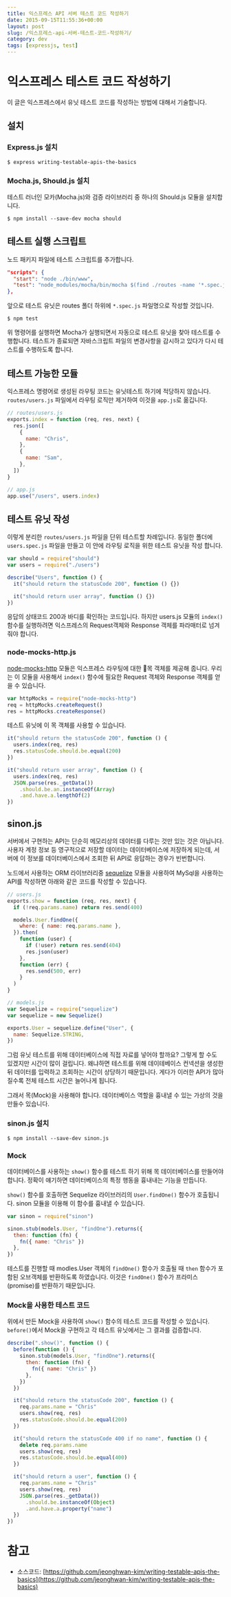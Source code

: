 ```yaml
---
title: 익스프레스 API 서버 테스트 코드 작성하기
date: 2015-09-15T11:55:36+00:00
layout: post
slug: /익스프레스-api-서버-테스트-코드-작성하기/
category: dev
tags: [expressjs, test]
---
```


# 익스프레스 테스트 코드 작성하기

이 글은 익스프레스에서 유닛 테스트 코드를 작성하는 방법에 대해서 기술합니다.

## 설치

### Express.js 설치

```
$ express writing-testable-apis-the-basics
```

### Mocha.js, Should.js 설치

테스트 러너인 모카(Mocha.js)와 검증 라이브러리 중 하나의 Should.js 모듈을 설치합니다.

```
$ npm install --save-dev mocha should
```

## 테스트 실행 스크립트

노드 패키지 파일에 테스트 스크립트를 추가합니다.

```json
"scripts": {
  "start": "node ./bin/www",
  "test": "node_modules/mocha/bin/mocha $(find ./routes -name '*.spec.js') --recursive -w"
},
```

앞으로 테스트 유닛은 routes 폴더 하위에 `*.spec.js` 파일명으로 작성할 것입니다.

```
$ npm test
```

위 명령어를 실행하면 Mocha가 실행되면서 자동으로 테스트 유닛을 찾아 테스트를 수행합니다.
테스트가 종료되면 자바스크립트 파일의 변경사항을 감시하고 있다가 다시 테스트를 수행하도록 합니다.

## 테스트 가능한 모듈

익스프레스 명령어로 생성된 라우팅 코드는 유닛테스트 하기에 적당하지 않습니다.
`routes/users.js` 파일에서 라우팅 로직만 제거하여 이것을 `app.js`로 옮깁니다.

```javascript
// routes/users.js
exports.index = function (req, res, next) {
  res.json([
    {
      name: "Chris",
    },
    {
      name: "Sam",
    },
  ])
}
```

```javascript
// app.js
app.use("/users", users.index)
```

## 테스트 유닛 작성

이렇게 분리한 `routes/users.js` 파일을 단위 테스트할 차례입니다.
동일한 폴더에 `users.spec.js` 파일을 만들고 이 안에 라우팅 로직을 위한 테스트 유닛을
작성 합니다.

```javascript
var should = require("should")
var users = require("./users")

describe("Users", function () {
  it("should return the statusCode 200", function () {})

  it("should return user array", function () {})
})
```

응답의 상태코드 200과 바디를 확인하는 코드입니다. 하지만 users.js 모듈의 `index()` 함수를
실행하려면 익스프레스의 Request객체와 Response 객체를 파라매터로 넘겨줘야 합니다.

### node-mocks-http.js

[node-mocks-http](https://github.com/howardabrams/node-mocks-http) 모듈은 익스프레스 라우팅에 대한 목 객체를 제공해 줍니다. 우리는 이 모듈을 사용해서 `index()` 함수에 필요한
Request 객체와 Response 객체를 얻을 수 있습니다.

```javascript
var httpMocks = require("node-mocks-http")
req = httpMocks.createRequest()
res = httpMocks.createResponse()
```

테스트 유닛에 이 목 객체를 사용할 수 있습니다.

```javascript
it("should return the statusCode 200", function () {
  users.index(req, res)
  res.statusCode.should.be.equal(200)
})

it("should return user array", function () {
  users.index(req, res)
  JSON.parse(res._getData())
    .should.be.an.instanceOf(Array)
    .and.have.a.lengthOf(2)
})
```

## sinon.js

서버에서 구현하는 API는 단순히 메모리상의 데이터를 다루는 것만 있는 것은 아닙니다.
사용자 계정 정보 등 영구적으로 저장할 데이터는 데이터베이스에 저장하게 되는데,
서버에 이 정보를 데이터베이스에서 조회한 뒤 API로 응답하는 경우가 빈번합니다.

노드에서 사용하는 ORM 라이브러리중 [sequelize]() 모듈을 사용하여 MySql을 사용하는
API를 작성하면 아래와 같은 코드를 작성할 수 있습니다.

```javascript
// users.js
exports.show = function (req, res, next) {
  if (!req.params.name) return res.send(400)

  models.User.findOne({
    where: { name: req.params.name },
  }).then(
    function (user) {
      if (!user) return res.send(404)
      res.json(user)
    },
    function (err) {
      res.send(500, err)
    }
  )
}
```

```javascript
// models.js
var Sequelize = require("sequelize")
var sequelize = new Sequelize()

exports.User = sequelize.define("User", {
  name: Sequelize.STRING,
})
```

그럼 유닛 테스트를 위해 데이터베이스에 직접 자료를 넣어야 할까요?
그렇게 할 수도 있겠지만 시간이 많이 걸립니다. 왜냐하면 테스트를 위해 데이테베이스 컨넥션을 생성한 뒤
데이터를 입력하고 조회하는 시간이 상당하기 때문입니다. 게다가 이러한 API가 많아질수록 전체 테스트 시간은
늘어나게 됩니다.

그래서 목(Mock)을 사용해야 합니다. 데이터베이스 역할을 흉내낼 수 있는 가상의 것을 만들수 있습니다.

### sinon.js 설치

```
$ npm install --save-dev sinon.js
```

### Mock

데이터베이스를 사용하는 `show()` 함수를 테스트 하기 위해 목 데이터베이스를 만들어야 합니다.
정확이 얘기하면 데이터베이스의 특정 행동을 흉내내는 기능을 만듭니다.

`show()` 함수를 호출하면 Sequelize 라이브러리의 `User.findOne()` 함수가 호출됩니다.
sinon 모듈을 이용해 이 함수를 흉내낼 수 있습니다.

```javascript
var sinon = require("sinon")

sinon.stub(models.User, "findOne").returns({
  then: function (fn) {
    fn({ name: "Chris" })
  },
})
```

테스트를 진행할 때 modles.User 객체의 `findOne()` 함수가 호출될 때 `then` 함수가 포함된
오브객체를 반환하도록 하였습니다. 이것은 `findOne()` 함수가 프라미스(promise)를 반환하기 때문입니다.

### Mock을 사용한 테스트 코드

위에서 만든 Mock을 사용하여 `show()` 함수의 테스트 코드를 작성할 수 있습니다.
`before()`에서 Mock을 구현하고 각 테스트 유닛에서는 그 결과를 검증합니다.

```javascript
describe(".show()", function () {
  before(function () {
    sinon.stub(models.User, "findOne").returns({
      then: function (fn) {
        fn({ name: "Chris" })
      },
    })
  })

  it("should return the statusCode 200", function () {
    req.params.name = "Chris"
    users.show(req, res)
    res.statusCode.should.be.equal(200)
  })

  it("should return the statusCode 400 if no name", function () {
    delete req.params.name
    users.show(req, res)
    res.statusCode.should.be.equal(400)
  })

  it("should return a user", function () {
    req.params.name = "Chris"
    users.show(req, res)
    JSON.parse(res._getData())
      .should.be.instanceOf(Object)
      .and.have.a.property("name")
  })
})
```

# 참고

- 소스코드: [https://github.com/jeonghwan-kim/writing-testable-apis-the-basics](https://github.com/jeonghwan-kim/writing-testable-apis-the-basics)
